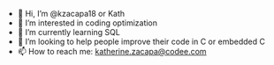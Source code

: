 - 👋 Hi, I’m @kzacapa18 or Kath
- 👀 I’m interested in coding optimization
- 🌱 I’m currently learning SQL 
- 💞️ I’m looking to help people improve their code in C or embedded C
- 📫 How to reach me: katherine.zacapa@codee.com
